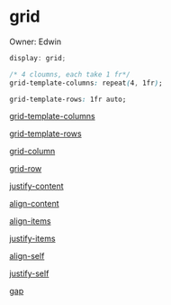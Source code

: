 # grid

Owner: Edwin

```jsx
display: grid;
```

```css
/* 4 cloumns, each take 1 fr*/
grid-template-columns: repeat(4, 1fr);

grid-template-rows: 1fr auto;
```

[grid-template-columns](grid%20ab622876c4ef493aae4fdaeeedcb760d/grid-template-columns%208c3f2d276b8542ed9821828fb494f0f0.md)

[grid-template-rows](grid%20ab622876c4ef493aae4fdaeeedcb760d/grid-template-rows%20a76ddbeac6a8490c94ab2a4fafd34d60.md)

[grid-column](grid%20ab622876c4ef493aae4fdaeeedcb760d/grid-column%200f140b464e3a4bbbb040cbd7bdbb3c40.md)

[grid-row](grid%20ab622876c4ef493aae4fdaeeedcb760d/grid-row%20a8495bd74619428dbc1013e2cc42010d.md)

[justify-content](grid%20ab622876c4ef493aae4fdaeeedcb760d/justify-content%20b496277b8e5a43b89ca60de635ec82f2.md)

[align-content](grid%20ab622876c4ef493aae4fdaeeedcb760d/align-content%20ac5d52ee800f414ebfd80f0e5a19dd8b.md)

[align-items](grid%20ab622876c4ef493aae4fdaeeedcb760d/align-items%20e92d905b8c234210ad90b4faf3366df1.md)

[justify-items](grid%20ab622876c4ef493aae4fdaeeedcb760d/justify-items%2027f29c5ede814309a9c7074dc3c15f2a.md)

[align-self](grid%20ab622876c4ef493aae4fdaeeedcb760d/align-self%20a36cb9f362c0474f9b43eceb6a096e3c.md)

[justify-self](grid%20ab622876c4ef493aae4fdaeeedcb760d/justify-self%20e68a417f0c714f4687a8eb50f279e80f.md)

[gap](grid%20ab622876c4ef493aae4fdaeeedcb760d/gap%20ac5575ad75fa42189d449f51d1e080a8.md)